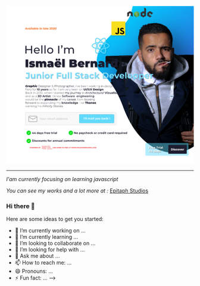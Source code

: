 
<img src="/ibernardbanner.png">

--- 


*I'am currently focusing on learning javascript* 

*You can see my works and a lot more at :* [Epitaph Studios](www.epitaphstudios.fr)


### Hi there 👋

Here are some ideas to get you started:

- 🔭 I’m currently working on ...
- 🌱 I’m currently learning ...
- 👯 I’m looking to collaborate on ...
- 🤔 I’m looking for help with ...
- 💬 Ask me about ...
- 📫 How to reach me: ...
- 😄 Pronouns: ...
- ⚡ Fun fact: ...
-->
